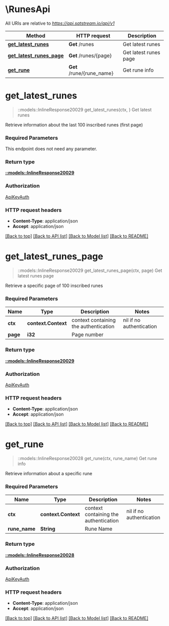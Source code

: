 # \RunesApi

All URIs are relative to *https://api.satstream.io/api/v1*

Method | HTTP request | Description
------------- | ------------- | -------------
[**get_latest_runes**](RunesApi.md#get_latest_runes) | **Get** /runes | Get latest runes
[**get_latest_runes_page**](RunesApi.md#get_latest_runes_page) | **Get** /runes/{page} | Get latest runes page
[**get_rune**](RunesApi.md#get_rune) | **Get** /rune/{rune_name} | Get rune info


# **get_latest_runes**
> ::models::InlineResponse20029 get_latest_runes(ctx, )
Get latest runes

Retrieve information about the last 100 inscribed runes (first page)

### Required Parameters
This endpoint does not need any parameter.

### Return type

[**::models::InlineResponse20029**](inline_response_200_29.md)

### Authorization

[ApiKeyAuth](../README.md#ApiKeyAuth)

### HTTP request headers

 - **Content-Type**: application/json
 - **Accept**: application/json

[[Back to top]](#) [[Back to API list]](../README.md#documentation-for-api-endpoints) [[Back to Model list]](../README.md#documentation-for-models) [[Back to README]](../README.md)

# **get_latest_runes_page**
> ::models::InlineResponse20029 get_latest_runes_page(ctx, page)
Get latest runes page

Retrieve a specific page of 100 inscribed runes

### Required Parameters

Name | Type | Description  | Notes
------------- | ------------- | ------------- | -------------
 **ctx** | **context.Context** | context containing the authentication | nil if no authentication
  **page** | **i32**| Page number | 

### Return type

[**::models::InlineResponse20029**](inline_response_200_29.md)

### Authorization

[ApiKeyAuth](../README.md#ApiKeyAuth)

### HTTP request headers

 - **Content-Type**: application/json
 - **Accept**: application/json

[[Back to top]](#) [[Back to API list]](../README.md#documentation-for-api-endpoints) [[Back to Model list]](../README.md#documentation-for-models) [[Back to README]](../README.md)

# **get_rune**
> ::models::InlineResponse20028 get_rune(ctx, rune_name)
Get rune info

Retrieve information about a specific rune

### Required Parameters

Name | Type | Description  | Notes
------------- | ------------- | ------------- | -------------
 **ctx** | **context.Context** | context containing the authentication | nil if no authentication
  **rune_name** | **String**| Rune Name | 

### Return type

[**::models::InlineResponse20028**](inline_response_200_28.md)

### Authorization

[ApiKeyAuth](../README.md#ApiKeyAuth)

### HTTP request headers

 - **Content-Type**: application/json
 - **Accept**: application/json

[[Back to top]](#) [[Back to API list]](../README.md#documentation-for-api-endpoints) [[Back to Model list]](../README.md#documentation-for-models) [[Back to README]](../README.md)

